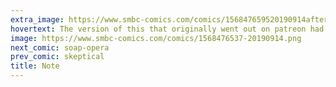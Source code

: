 ```yaml
---
extra_image: https://www.smbc-comics.com/comics/156847659520190914after.png
hovertext: The version of this that originally went out on patreon had the speech bubble tail point at the wrong person and I AM VERY SORRY.
image: https://www.smbc-comics.com/comics/1568476537-20190914.png
next_comic: soap-opera
prev_comic: skeptical
title: Note
---
```


